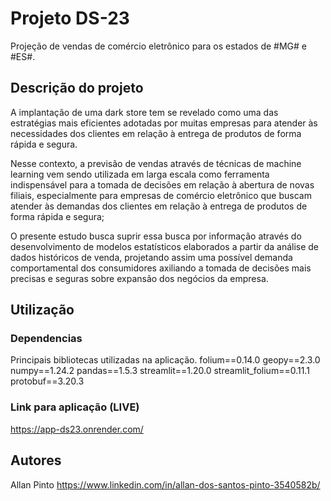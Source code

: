 # Projeto DS-23

Projeção de vendas de comércio eletrônico para os estados de #MG# e #ES#.

## Descrição do projeto

A implantação de uma dark store tem se revelado como uma das estratégias mais eficientes adotadas por muitas empresas para atender às necessidades dos clientes em relação à entrega de produtos de forma rápida e segura.

Nesse contexto, a previsão de vendas através de técnicas de machine learning vem sendo utilizada em larga escala como ferramenta indispensável para a tomada de decisões em relação à abertura de novas filiais, especialmente para empresas de comércio eletrônico que buscam atender às demandas dos clientes em relação à entrega de produtos de forma rápida e segura;

O presente estudo busca suprir essa busca por informação através do desenvolvimento de modelos estatísticos elaborados a partir da análise de dados históricos de venda, projetando assim uma possível demanda comportamental dos consumidores axiliando a tomada de decisões mais precisas e seguras sobre expansão dos negócios da empresa.

## Utilização

### Dependencias
Principais bibliotecas utilizadas na aplicação.
folium==0.14.0
geopy==2.3.0
numpy==1.24.2
pandas==1.5.3
streamlit==1.20.0
streamlit_folium==0.11.1
protobuf==3.20.3


### Link para aplicação (LIVE)
https://app-ds23.onrender.com/



## Autores

Allan Pinto
https://www.linkedin.com/in/allan-dos-santos-pinto-3540582b/


